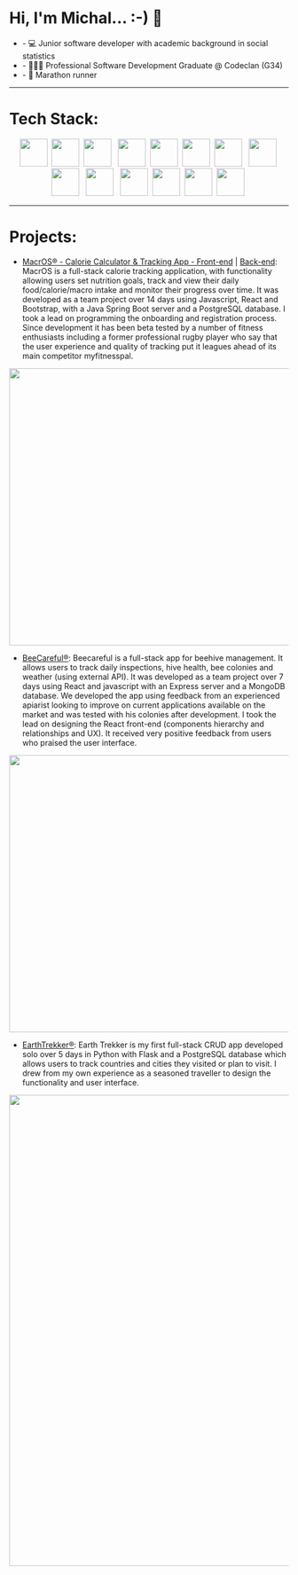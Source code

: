 <h1> Hi, I'm Michal... :-) 👋 </h1>

<ul>
  <li>- 💻 Junior software developer with academic background in social statistics</li>
  <li>- 👨🏻‍🎓 Professional Software Development Graduate @ Codeclan (G34) </li>
  <li>- 🏃 Marathon runner</li>
</ul>
<hr></hr>


<h1>Tech Stack:</h1>
<div align="center">
<span>
  <img src="https://cdn.jsdelivr.net/gh/devicons/devicon/icons/java/java-original-wordmark.svg" height=50px/>&nbsp;
  <img src="https://cdn.jsdelivr.net/gh/devicons/devicon/icons/javascript/javascript-original.svg" height=50px/>&nbsp;
  <img src="https://cdn.jsdelivr.net/gh/devicons/devicon/icons/python/python-original-wordmark.svg" height=50px/> &nbsp;
  <img src="https://cdn.jsdelivr.net/gh/devicons/devicon/icons/react/react-original-wordmark.svg" height=50px/>&nbsp;
  <img src="https://cdn.jsdelivr.net/gh/devicons/devicon/icons/mongodb/mongodb-original-wordmark.svg" height=50px/>&nbsp;
  <img src="https://cdn.jsdelivr.net/gh/devicons/devicon/icons/spring/spring-original-wordmark.svg" height=50px/>&nbsp;
  <img src="https://cdn.jsdelivr.net/gh/devicons/devicon/icons/postgresql/postgresql-original.svg" height=50px/> &nbsp;
  <img src="https://cdn.jsdelivr.net/gh/devicons/devicon/icons/nodejs/nodejs-plain-wordmark.svg" height=50px/>&nbsp;
  <img src="https://cdn.jsdelivr.net/gh/devicons/devicon/icons/html5/html5-original-wordmark.svg" height=50px /> &nbsp;
  <img src="https://cdn.jsdelivr.net/gh/devicons/devicon/icons/css3/css3-original-wordmark.svg" height=50px/> &nbsp;
  <img src="https://cdn.jsdelivr.net/gh/devicons/devicon/icons/bootstrap/bootstrap-original.svg" height=50px/>&nbsp;
  <img src="https://cdn.jsdelivr.net/gh/devicons/devicon/icons/mocha/mocha-plain.svg" height=50px/>&nbsp;
  <img src="https://cdn.jsdelivr.net/gh/devicons/devicon/icons/intellij/intellij-original.svg" height=50px/>&nbsp;
  <img src="https://cdn.jsdelivr.net/gh/devicons/devicon/icons/express/express-original-wordmark.svg" height=50px/>&nbsp;
<!--   <img src="https://cdn.jsdelivr.net/gh/devicons/devicon/icons/flask/flask-original.svg" height=50px/> &nbsp; -->
</span>
  </div>
<hr></hr>


<h1>Projects:</h1>

- [MacrOS® - Calorie Calculator & Tracking App - Front-end](https://github.com/mwmarszalek/MacrOS_frontend) | [Back-end](https://github.com/mwmarszalek/MacrOS_backend): MacrOS is a full-stack calorie tracking application, with functionality allowing users set nutrition goals, track and view their daily food/calorie/macro intake and monitor their progress over time. It was developed as a team project over 14 days using Javascript, React and Bootstrap, with a Java Spring Boot server and a PostgreSQL database. I took a lead on programming the onboarding and registration process. Since development it has been beta tested by a number of fitness enthusiasts including a former professional rugby player who say that the user experience and quality of tracking put it leagues ahead of its main competitor myfitnesspal.


<p align="center">
<a href="https://youtu.be/Uq3vOsC0IbU" align="center"><img src="https://user-images.githubusercontent.com/103493837/235324561-d3da8b13-cb43-4727-be62-9b2d33414049.jpeg"  width="850" height="500"></a>
</p>

- [BeeCareful®](https://github.com/mwmarszalek/BeeCareful): Beecareful is a full-stack app for beehive management. It allows users to track daily inspections, hive health, bee colonies and weather (using external API). It was developed as a team project over 7 days using React and javascript with an Express server and a MongoDB database. We developed the app using feedback from an experienced apiarist looking to improve on current applications available on the market and was tested with his colonies after development. I took the lead on designing the React front-end (components hierarchy and relationships and UX). It received very positive feedback from users who praised the user interface.</p>


<p align="center">
 <a href="https://youtu.be/a2FzY71vWYU" align="center"><img src="https://user-images.githubusercontent.com/103493837/235325744-aefbe76e-646d-404f-a39e-61c3d340842d.jpeg"  width="850" height="500"></a>
</p>


- [EarthTrekker®](https://github.com/mwmarszalek/EarthTrekker): Earth Trekker is my first full-stack CRUD app developed solo over 5 days in Python with Flask and a PostgreSQL database which allows users to track countries and cities they visited or plan to visit. I drew from my own experience as a seasoned traveller to design the functionality and user interface.

<p align="center">
<img src="https://user-images.githubusercontent.com/103493837/235325988-9ec7a23b-b05b-4e9a-bdd8-fe0b2c5e4d31.png" width="850">
</p>
